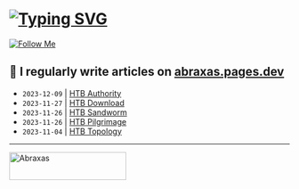 # [![Typing SVG](https://readme-typing-svg.herokuapp.com?font=Fira+Code&size=30&duration=4000&pause=1000&width=520&lines=Hi+there%2C+I+am+Abraxas+%F0%9F%91%8B)](https://git.io/typing-svg)

[![Follow Me](https://img.shields.io/github/followers/AbraXa5?label=Follow&style=social)](https://github.com/AbraXa5)

<!--
Here are some ideas to get you started:

- 🔭 I’m currently working on ...
- 🌱 I’m currently learning ...
- 👯 I’m looking to collaborate on ...
- 🤔 I’m looking for help with ...
- 💬 Ask me about ...
- 📫 How to reach me: ...
- 😄 Pronouns: ...
- ⚡ Fun fact: ...
-->

## 📝 I regularly write articles on [abraxas.pages.dev](https://abraxas.pages.dev/)

<!-- BLOG-POST-LIST:START -->
- `2023-12-09` | [HTB Authority](https://f8a73c6f.abraxas.pages.dev/blog/htb-authority/)  
- `2023-11-27` | [HTB Download](https://f8a73c6f.abraxas.pages.dev/blog/htb-download/)  
- `2023-11-26` | [HTB Sandworm](https://f8a73c6f.abraxas.pages.dev/blog/htb-sandworm/)  
- `2023-11-26` | [HTB Pilgrimage](https://f8a73c6f.abraxas.pages.dev/blog/htb-pilgrimage/)  
- `2023-11-04` | [HTB Topology](https://f8a73c6f.abraxas.pages.dev/blog/htb-topology/)  

<!-- BLOG-POST-LIST:END -->

---

<p><a href="https://www.buymeacoffee.com/abr4xa5"> <img align="left" src="https://cdn.buymeacoffee.com/buttons/v2/default-yellow.png" height="50" width="210" alt="Abraxas" /></a></p><br><br
